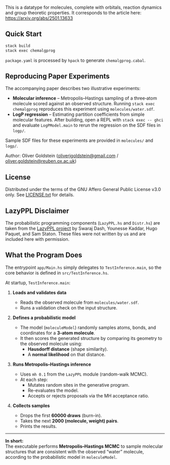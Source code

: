 This is a datatype for molecules, complete with orbitals, reaction dynamics and group theoretic properties. It corresponds to the article here: https://arxiv.org/abs/2501.13633

## Quick Start

```bash
stack build
stack exec chemalgprog
```

`package.yaml` is processed by `hpack` to generate `chemalgprog.cabal`.

## Reproducing Paper Experiments

The accompanying paper describes two illustrative experiments:

- **Molecular inference** – Metropolis–Hastings sampling of a three‑atom molecule scored against an observed structure. Running `stack exec chemalgprog` reproduces this experiment using `molecules/water.sdf`.
- **LogP regression** – Estimating partition coefficients from simple molecular features. After building, open a REPL with `stack exec -- ghci` and evaluate `LogPModel.main` to rerun the regression on the SDF files in `logp/`.

Sample SDF files for these experiments are provided in `molecules/` and `logp/`.

Author: Oliver Goldstein (oliverjgoldstein@gmail.com / oliver.goldstein@reuben.ox.ac.uk)

## License

Distributed under the terms of the GNU Affero General Public License v3.0 only. See [LICENSE.txt](LICENSE.txt) for details.

## LazyPPL Disclaimer

The probabilistic programming components (`LazyPPL.hs` and `Distr.hs`) are taken from the [LazyPPL project](https://github.com/lazyppl-team/lazyppl) by Swaraj Dash, Younesse Kaddar, Hugo Paquet, and Sam Staton. These files were not written by us and are included here with permission.

## What the Program Does

The entrypoint `app/Main.hs` simply delegates to `TestInference.main`, so the core behavior is defined in `src/TestInference.hs`.

At startup, `TestInference.main`:

1. **Loads and validates data**
   - Reads the observed molecule from `molecules/water.sdf`.
   - Runs a validation check on the input structure.

2. **Defines a probabilistic model**
   - The model (`moleculeModel`) randomly samples atoms, bonds, and coordinates for a **3-atom molecule**.
   - It then scores the generated structure by comparing its geometry to the observed molecule using:
     - **Hausdorff distance** (shape similarity).
     - A **normal likelihood** on that distance.

3. **Runs Metropolis–Hastings inference**
   - Uses `mh 0.1` from the `LazyPPL` module (random-walk MCMC).
   - At each step:
     - Mutates random sites in the generative program.
     - Re-evaluates the model.
     - Accepts or rejects proposals via the MH acceptance ratio.

4. **Collects samples**
   - Drops the first **60000 draws** (burn-in).
   - Takes the next **2000 (molecule, weight) pairs**.
   - Prints the results.

---

**In short:**  
The executable performs **Metropolis–Hastings MCMC** to sample molecular structures that are consistent with the observed “water” molecule, according to the probabilistic model in `moleculeModel`.


